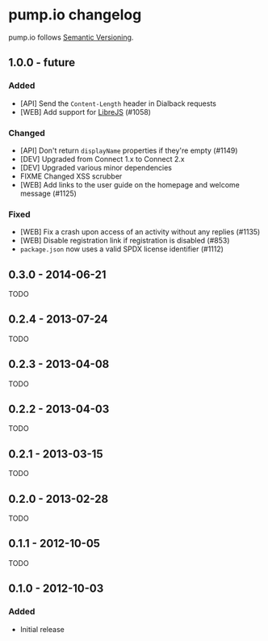 # pump.io changelog

pump.io follows [Semantic Versioning][semver].

## 1.0.0 - future

### Added

* [API] Send the `Content-Length` header in Dialback requests
* [WEB] Add support for [LibreJS][librejs] (#1058)

### Changed

* [API] Don't return `displayName` properties if they're empty (#1149)
* [DEV] Upgraded from Connect 1.x to Connect 2.x
* [DEV] Upgraded various minor dependencies
* FIXME Changed XSS scrubber
* [WEB] Add links to the user guide on the homepage and welcome message (#1125)

### Fixed

* [WEB] Fix a crash upon access of an activity without any replies (#1135)
* [WEB] Disable registration link if registration is disabled (#853)
* `package.json` now uses a valid SPDX license identifier (#1112)

## 0.3.0 - 2014-06-21

TODO

## 0.2.4 - 2013-07-24

TODO

## 0.2.3 - 2013-04-08

TODO

## 0.2.2 - 2013-04-03

TODO

## 0.2.1 - 2013-03-15

TODO

## 0.2.0 - 2013-02-28

TODO

## 0.1.1 - 2012-10-05

TODO

## 0.1.0 - 2012-10-03

### Added

* Initial release

 [semver]: http://semver.org/
 [librejs]: https://www.gnu.org/software/librejs/
